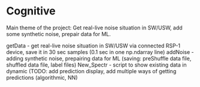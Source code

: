 # Cognitive
Main theme of the project:
Get real-live noise situation in SW/USW, add some synthetic noise, prepair data for ML. 

getData - get real-live noise situation in SW/USW via connected RSP-1 device, save it in 30 sec samples (0.1 sec in one np.ndarray line)
addNoise - adding synthetic noise, prepairing data for ML (saving: preShuffle data file, shuffled data file, label files)
New_Spectr - script to show existing data in dynamic (TODO: add prediction display, add multiple ways of getting predictions (algorithmic, NN)
